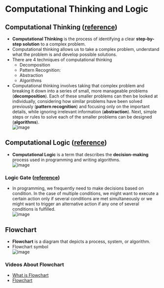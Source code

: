 # Computational Thinking and Logic

## Computational Thinking ([reference](https://www.bbc.co.uk/bitesize/guides/zp92mp3/revision/1))
- **Computational Thinking** is the process of identifying a clear **step-by-step solution** to a complex problem.
- Computational thinking allows us to take a complex problem, understand what the problem is and develop possible solutions.
- There are 4 techniques of computational thinking
  - Decomposition
  - Pattern Recognition: 
  - Abstraction
  - Algorithms
- Computational thinking involves taking that complex problem and breaking it down into a series of small, more manageable problems (**decomposition**). Each of these smaller problems can then be looked at individually, considering how similar problems have been solved previously (**pattern recognition**) and focusing only on the important details, while ignoring irrelevant information (**abstraction**). Next, simple steps or rules to solve each of the smaller problems can be designed (**algorithms**). <br>
![image](https://github.com/user-attachments/assets/63b129bc-dac3-4283-91fc-d582336c4903)

## Computational Logic ([reference](https://www.theschoolrun.com/what-computational-logic))
- **Computational Logic** is a term that describes the **decision-making** process used in programming and writing algorithms.  <br>
![image](https://github.com/user-attachments/assets/fd5b7953-e72b-4bb6-ab8b-6e67df5705db)

### Logic Gate ([reference](https://www.datacamp.com/tutorial/python-logical-operators-introduction))
- In programming, we frequently need to make decisions based on condition. In the case of multiple conditions, we might want to execute a certain action only if several conditions are met simultaneously or we might want to trigger an alternative action if any one of several conditions is fulfilled. <br>
![image](https://github.com/user-attachments/assets/aa85be80-4c64-4faa-a166-4e0fe8de61dd)

## Flowchart
- **Flowchart** is a diagram that depicts a process, system, or algorithm.
- Flowchart symbol <br>
  ![image](https://github.com/user-attachments/assets/022170b8-d644-40ff-85e3-ed5d197a1985)

### Videos About Flowchart
- [What is Flowchart](https://www.youtube.com/watch?v=vBtGO9pXfrQ&ab_channel=LucidSoftware)
- [Flowchart](https://www.youtube.com/watch?v=kUt0nS0yMtM&ab_channel=MrBrownCS)

